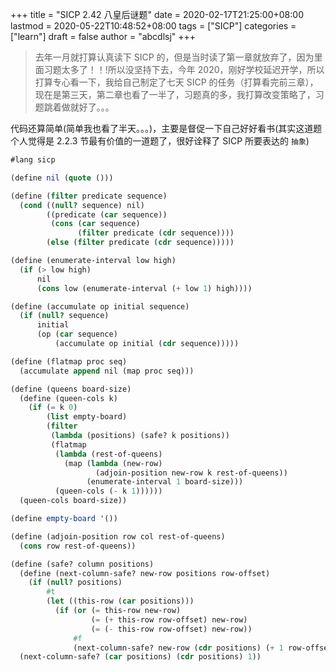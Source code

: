 +++
title = "SICP 2.42 八皇后谜题"
date = 2020-02-17T21:25:00+08:00
lastmod = 2020-05-22T10:48:52+08:00
tags = ["SICP"]
categories = ["learn"]
draft = false
author = "abcdlsj"
+++

> 去年一月就打算认真读下 SICP 的，但是当时读了第一章就放弃了，因为里面习题太多了！！!所以没坚持下去，今年 2020，刚好学校延迟开学，所以打算专心看一下，我给自己制定了七天 SICP 的任务（打算看完前三章），现在是第三天，第二章也看了一半了，习题真的多，我打算改变策略了，习题跳着做就好了。。。

<!--more-->

代码还算简单(简单我也看了半天。。。)，主要是督促一下自己好好看书(其实这道题个人觉得是 2.2.3 节最有价值的一道题了，很好诠释了 SICP 所要表达的 `抽象`)

```scheme
#lang sicp

(define nil (quote ()))

(define (filter predicate sequence)
  (cond ((null? sequence) nil)
		((predicate (car sequence))
		 (cons (car sequence)
			   (filter predicate (cdr sequence))))
		(else (filter predicate (cdr sequence)))))

(define (enumerate-interval low high)
  (if (> low high)
	  nil
	  (cons low (enumerate-interval (+ low 1) high))))

(define (accumulate op initial sequence)
  (if (null? sequence)
	  initial
	  (op (car sequence)
		  (accumulate op initial (cdr sequence)))))

(define (flatmap proc seq)
  (accumulate append nil (map proc seq)))

(define (queens board-size)
  (define (queen-cols k)
	(if (= k 0)
		(list empty-board)
		(filter
		 (lambda (positions) (safe? k positions))
		 (flatmap
		  (lambda (rest-of-queens)
			(map (lambda (new-row)
				   (adjoin-position new-row k rest-of-queens))
				 (enumerate-interval 1 board-size)))
		  (queen-cols (- k 1))))))
  (queen-cols board-size))

(define empty-board '())

(define (adjoin-position row col rest-of-queens)
  (cons row rest-of-queens))

(define (safe? column positions)
  (define (next-column-safe? new-row positions row-offset)
	(if (null? positions)
		#t
		(let ((this-row (car positions)))
		  (if (or (= this-row new-row)
				  (= (+ this-row row-offset) new-row)
				  (= (- this-row row-offset) new-row))
			  #f
			  (next-column-safe? new-row (cdr positions) (+ 1 row-offset))))))
  (next-column-safe? (car positions) (cdr positions) 1))
```
